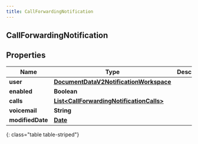 ```yaml
---
title: CallForwardingNotification
---
```

## CallForwardingNotification


## Properties

| Name | Type | Description | Notes |
| ------------ | ------------- | ------------- | ------------- |
| **user** | [**DocumentDataV2NotificationWorkspace**](DocumentDataV2NotificationWorkspace.html) |  |  [optional] |
| **enabled** | **Boolean** |  |  [optional] |
| **calls** | [**List&lt;CallForwardingNotificationCalls&gt;**](CallForwardingNotificationCalls.html) |  |  [optional] |
| **voicemail** | **String** |  |  [optional] |
| **modifiedDate** | [**Date**](Date.html) |  |  [optional] |
{: class="table table-striped"}



